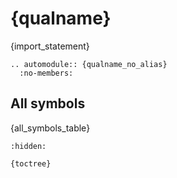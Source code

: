# {qualname}

{import_statement}

```{{eval-rst}}
.. automodule:: {qualname_no_alias}
  :no-members:
```

## All symbols

{all_symbols_table}


```{{toctree}}
:hidden:

{toctree}
```
